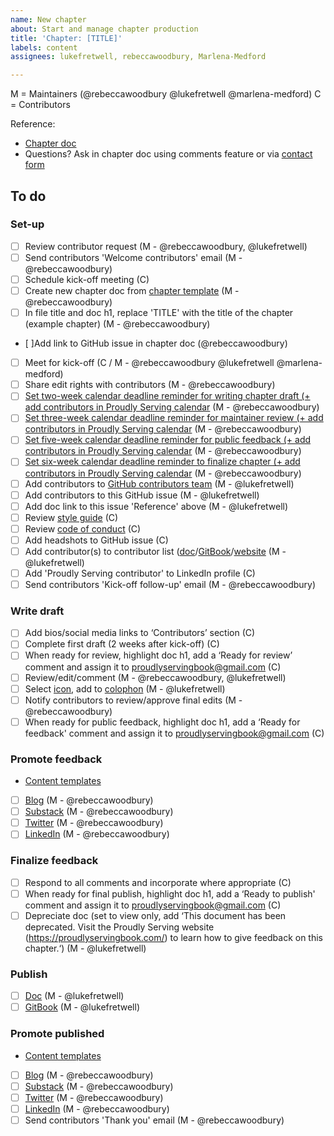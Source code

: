 ```yaml
---
name: New chapter
about: Start and manage chapter production
title: 'Chapter: [TITLE]'
labels: content
assignees: lukefretwell, rebeccawoodbury, Marlena-Medford

---
```


M = Maintainers (@rebeccawoodbury @lukefretwell @marlena-medford)
C = Contributors

Reference:

* [Chapter doc](LINKTOCHAPTERDOC)
* Questions? Ask in chapter doc using comments feature or via [contact form](https://proudlyservingbook.com/contact)

## To do

### Set-up

- [ ] Review contributor request (M - @rebeccawoodbury, @lukefretwell)
- [ ] Send contributors 'Welcome contributors' email (M - @rebeccawoodbury)
- [ ] Schedule kick-off meeting (C)
- [ ] Create new chapter doc from [chapter template](https://docs.google.com/document/d/16oS3naY8zCbcjr2QoJ6JvOk8YeJPsQ0ZENFec8gMshQ/edit?usp=sharing) (M - @rebeccawoodbury)
- [ ] In file title and doc h1, replace 'TITLE' with the title of the chapter (example chapter) (M - @rebeccawoodbury)
- [ ]Add link to GitHub issue in chapter doc (@rebeccawoodbury)
- [ ] Meet for kick-off (C / M - @rebeccawoodbury @lukefretwell @marlena-medford)
- [ ] Share edit rights with contributors (M - @rebeccawoodbury)
- [ ] [Set two-week calendar deadline reminder for writing chapter draft (+ add contributors in Proudly Serving calendar](https://calendar.google.com/calendar/u/3?cid=YXRqdmRlY3MxMHU4ZmI2N2ZwbGNsazh0NzRAZ3JvdXAuY2FsZW5kYXIuZ29vZ2xlLmNvbQ) (M - @rebeccawoodbury)
- [ ] [Set three-week calendar deadline reminder for maintainer review (+ add contributors in Proudly Serving calendar](https://calendar.google.com/calendar/u/3?cid=YXRqdmRlY3MxMHU4ZmI2N2ZwbGNsazh0NzRAZ3JvdXAuY2FsZW5kYXIuZ29vZ2xlLmNvbQ) (M - @rebeccawoodbury)
- [ ] [Set five-week calendar deadline reminder for public feedback (+ add contributors in Proudly Serving calendar](https://calendar.google.com/calendar/u/3?cid=YXRqdmRlY3MxMHU4ZmI2N2ZwbGNsazh0NzRAZ3JvdXAuY2FsZW5kYXIuZ29vZ2xlLmNvbQ) (M - @rebeccawoodbury)
- [ ] [Set six-week calendar deadline reminder to finalize chapter (+ add contributors in Proudly Serving calendar](https://calendar.google.com/calendar/u/3?cid=YXRqdmRlY3MxMHU4ZmI2N2ZwbGNsazh0NzRAZ3JvdXAuY2FsZW5kYXIuZ29vZ2xlLmNvbQ) (M - @rebeccawoodbury)
- [ ] Add contributors to [GitHub contributors team](https://github.com/orgs/proudlyserving/teams/proudly-serving-contributors) (M - @lukefretwell)
- [ ] Add contributors to this GitHub issue (M - @lukefretwell)
- [ ] Add doc link to this issue 'Reference' above (M - @lukefretwell)
- [ ] Review [style guide](https://proudlyservingbook.com/style) (C)
- [ ] Review [code of conduct](https://proudlyservingbook.com/conduct) (C)
- [ ] Add headshots to GitHub issue (C)
- [ ] Add contributor(s) to contributor list ([doc](https://docs.google.com/document/d/1rruJsEF8-E3qTVCv0Giw2mK43HcNS4d7233rgGk9wjw/edit?usp=sharing)/[GitBook](https://proudly-serving.gitbook.io/proudly-serving/)/[website](https://proudlyservingbook.com/people/) (M - @lukefretwell)
- [ ] Add 'Proudly Serving contributor' to LinkedIn profile (C)
- [ ] Send contributors 'Kick-off follow-up' email (M - @rebeccawoodbury)

### Write draft

- [ ] Add bios/social media links to ‘Contributors’ section (C)
- [ ] Complete first draft (2 weeks after kick-off)  (C)
- [ ] When ready for review, highlight doc h1, add a ‘Ready for review’ comment and assign it to proudlyservingbook@gmail.com (C)
- [ ] Review/edit/comment (M - @rebeccawoodbury, @lukefretwell)
- [ ] Select [icon](https://thenounproject.com/), add to [colophon](https://proudlyservingbook.com/colophon) (M - @lukefretwell)
- [ ] Notify contributors to review/approve final edits (M - @rebeccawoodbury)
- [ ] When ready for public feedback, highlight doc h1, add a ‘Ready for feedback' comment and assign it to proudlyservingbook@gmail.com (C)

### Promote feedback

* [Content templates](https://docs.google.com/document/d/1JzJrG2J7WzbtGK-A3TgSVCkyXHJJFuqriVn_vIxTj-8/edit#heading=h.1yfb0xjocjrm)

- [ ] [Blog](https://proudlyservingbook.com/updates/) (M - @rebeccawoodbury)
- [ ] [Substack](https://proudlyserving.substack.com/) (M - @rebeccawoodbury)
- [ ] [Twitter](https://twitter.com/proudly_serving) (M - @rebeccawoodbury)
- [ ] [LinkedIn](https://www.linkedin.com/company/proudlyserving) (M - @rebeccawoodbury)

### Finalize feedback

- [ ] Respond to all comments and incorporate where appropriate (C)
- [ ] When ready for final publish, highlight doc h1, add a ‘Ready to publish' comment and assign it to proudlyservingbook@gmail.com (C)
- [ ] Depreciate doc (set to view only, add ‘This document has been deprecated. Visit the Proudly Serving website (https://proudlyservingbook.com/) to learn how to give feedback on this chapter.‘) (M - @lukefretwell)

### Publish

- [ ] [Doc](https://docs.google.com/document/d/1rruJsEF8-E3qTVCv0Giw2mK43HcNS4d7233rgGk9wjw/edit?usp=sharing) (M - @lukefretwell)
- [ ] [GitBook](https://proudly-serving.gitbook.io/proudly-serving/) (M - @lukefretwell)

### Promote published

* [Content templates](https://docs.google.com/document/d/1JzJrG2J7WzbtGK-A3TgSVCkyXHJJFuqriVn_vIxTj-8/edit#heading=h.1yfb0xjocjrm)

- [ ] [Blog](https://proudlyservingbook.com/updates/) (M - @rebeccawoodbury)
- [ ] [Substack](https://proudlyserving.substack.com/) (M - @rebeccawoodbury)
- [ ] [Twitter](https://twitter.com/proudly_serving) (M - @rebeccawoodbury)
- [ ] [LinkedIn](https://www.linkedin.com/company/proudlyserving) (M - @rebeccawoodbury)
- [ ] Send contributors 'Thank you' email (M - @rebeccawoodbury)
